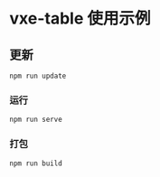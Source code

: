 # vxe-table 使用示例

## 更新
```
npm run update
```

### 运行
```
npm run serve
```

### 打包
```
npm run build
```
